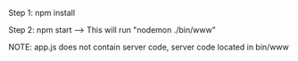 Step 1: npm install

Step 2: npm start --> This will run "nodemon ./bin/www"

NOTE: app.js does not contain server code, server code located in bin/www